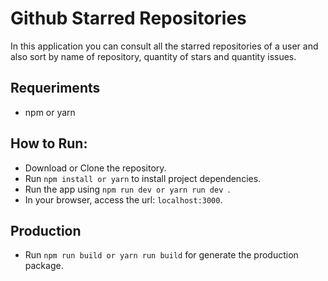 # Github Starred Repositories

In this application you can consult all the starred repositories of a user and also sort by name of repository, quantity of stars and quantity issues.

## Requeriments
*   npm or yarn


## How to Run:
*	Download or Clone the repository.
*	Run ```npm install or yarn``` to install project dependencies.
*	Run the app using ```npm run dev or yarn run dev ```.
*	In your browser, access the url: ``` localhost:3000 ```.

## Production
*   Run ```npm run build or yarn run build``` for generate the production package.